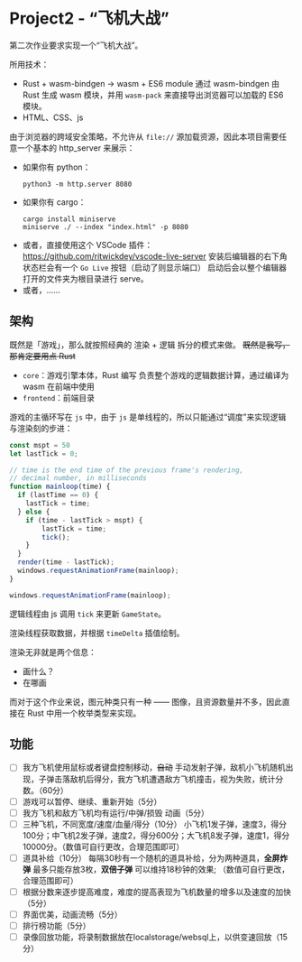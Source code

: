 # Project2 - “飞机大战”

第二次作业要求实现一个“飞机大战”。

所用技术：
- Rust + wasm-bindgen -> wasm + ES6 module
    通过 wasm-bindgen 由 Rust 生成 wasm 模块，并用 `wasm-pack` 来直接导出浏览器可以加载的 ES6 模块。
- HTML、CSS、js

由于浏览器的跨域安全策略，不允许从 `file://` 源加载资源，因此本项目需要任意一个基本的 http_server 来展示：

- 如果你有 python：
    ```
    python3 -m http.server 8080
    ```
- 如果你有 cargo：
    ```
    cargo install miniserve
    miniserve ./ --index "index.html" -p 8080
    ```
- 或者，直接使用这个 VSCode 插件：
    https://github.com/ritwickdey/vscode-live-server
    安装后编辑器的右下角状态栏会有一个 `Go Live` 按钮（启动了则显示端口）
    启动后会以整个编辑器打开的文件夹为根目录进行 serve。
- 或者，......

## 架构

既然是「游戏」，那么就按照经典的 渲染 + 逻辑 拆分的模式来做。
<s>既然是我写，那肯定要用点 Rust</s>

- `core`：游戏引擎本体，Rust 编写
    负责整个游戏的逻辑数据计算，通过编译为 wasm 在前端中使用
- `frontend`：前端目录

游戏的主循环写在 `js` 中，由于 `js` 是单线程的，所以只能通过“调度”来实现逻辑与渲染刻的步进：

```js
const mspt = 50
let lastTick = 0;

// time is the end time of the previous frame's rendering,
// decimal number, in milliseconds
function mainloop(time) {
  if (lastTime == 0) {
    lastTick = time;
  } else {
    if (time - lastTick > mspt) {
        lastTick = time;
        tick();
    }
  }
  render(time - lastTick);
  windows.requestAnimationFrame(mainloop);
}

windows.requestAnimationFrame(mainloop);
```



逻辑线程由 js 调用 `tick` 来更新 `GameState`。

渲染线程获取数据，并根据 `timeDelta` 插值绘制。

渲染无非就是两个信息：

- 画什么？
- 在哪画

而对于这个作业来说，图元种类只有一种 —— 图像，且资源数量并不多，因此直接在 Rust 中用一个枚举类型来实现。

## 功能

- [ ] 我方飞机使用鼠标或者键盘控制移动，<s>自动</s> 手动发射子弹，敌机小飞机随机出现，子弹击落敌机后得分，我方飞机遭遇敌方飞机撞击，视为失败，统计分数。（60分）
- [ ] 游戏可以暂停、继续、重新开始（5分）
- [ ] 我方飞机和敌方飞机均有运行/中弹/损毁 动画（5分）
- [ ] 三种飞机，不同宽度/速度/血量/得分（10分）
    小飞机1发子弹，速度3，得分100分；中飞机2发子弹，速度2，得分600分；大飞机8发子弹，速度1，得分10000分。（数值可自行更改，合理范围即可）
- [ ] 道具补给（10分）
    每隔30秒有一个随机的道具补给，分为两种道具，**全屏炸弹** 最多只能存放3枚，**双倍子弹** 可以维持18秒钟的效果; （数值可自行更改，合理范围即可）
- [ ] 根据分数来逐步提高难度，难度的提高表现为飞机数量的增多以及速度的加快（5分）
- [ ] 界面优美，动画流畅（5分）
- [ ] 排行榜功能（5分）
- [ ] 录像回放功能，将录制数据放在localstorage/websql上，以供变速回放（15分）